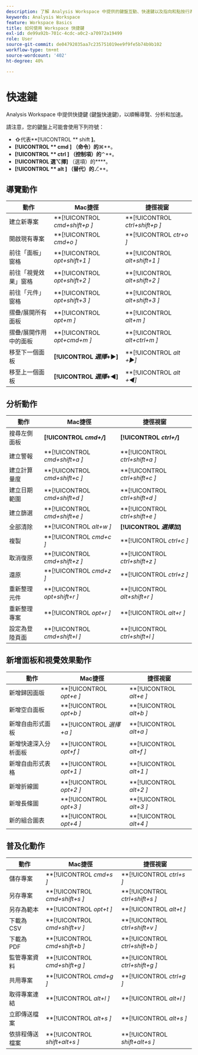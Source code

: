 ```yaml
---
description: 了解 Analysis Workspace 中提供的鍵盤互動、快速鍵以及指向和點按行為。
keywords: Analysis Workspace
feature: Workspace Basics
title: 如何使用 Workspace 快捷鍵
exl-id: de99a92b-701c-4cdc-a0c2-a70972a19499
role: User
source-git-commit: de04792035aa7c235751019ee9f9fe5b74b9b102
workflow-type: tm+mt
source-wordcount: '402'
ht-degree: 40%

---
```


# 快速鍵

Analysis Workspace 中提供快捷鍵 (鍵盤快速鍵)，以順暢導覽、分析和加速。

請注意，您的鍵盤上可能會使用下列符號：

- **⇧**&#x200B;代表&#x200B;**[!UICONTROL ** shift **]**。
- **[!UICONTROL ** cmd **]** （命令）的&#x200B;**⌘**。
- **[!UICONTROL ** ctrl **]** （控制項）的&#x200B;**⌃**。
- **[!UICONTROL **&#x200B;選⌥擇&#x200B;**]** （選項）的&#x200B;****。
- **[!UICONTROL ** alt **]** （替代）的&#x200B;**⎇**。

## 導覽動作

| 動作 | Mac捷徑 | 捷徑視窗 |
| --- | --- | --- | 
| 建立新專案 | **[!UICONTROL *cmd+shift+p *]** | **[!UICONTROL *ctrl+shift+p *]** |
| 開啟現有專案 | **[!UICONTROL *cmd+o *]** | **[!UICONTROL *ctr+o *]** |
| 前往「面板」窗格 | **[!UICONTROL *opt+shift+1 *]** | **[!UICONTROL *alt+shift+1 *]** |
| 前往「視覺效果」窗格 | **[!UICONTROL *opt+shift+2 *]** | **[!UICONTROL *alt+shift+2 *]** |
| 前往「元件」窗格 | **[!UICONTROL *opt+shift+3 *]** | **[!UICONTROL *alt+shift+3 *]** |
| 摺疊/展開所有面板 | **[!UICONTROL *opt+m *]** | **[!UICONTROL *alt+m *]** |
| 摺疊/展開作用中的面板 | **[!UICONTROL *opt+cmd+m *]** | **[!UICONTROL *alt+ctrl+m *]** |
| 移至下一個面板 | **[!UICONTROL *選擇&#x200B;*+▶︎]** | **[!UICONTROL *alt *+▶︎]** |
| 移至上一個面板 | **[!UICONTROL *選擇&#x200B;*+◀︎]** | **[!UICONTROL *alt *+◀︎]** |

## 分析動作

| 動作 | Mac捷徑 | 捷徑視窗 |
| --- | --- | --- | 
| 搜尋左側面板 | **[!UICONTROL *cmd+/*]** | **[!UICONTROL *ctrl+/*]** |
| 建立警報 | **[!UICONTROL *cmd+shift+a *]** | **[!UICONTROL *ctrl+shift+a *]** |
| 建立計算量度 | **[!UICONTROL *cmd+shift+c *]** | **[!UICONTROL *ctrl+shift+c *]** |
| 建立日期範圍 | **[!UICONTROL *cmd+shift+d *]** | **[!UICONTROL *ctrl+shift+d *]** |
| 建立篩選 | **[!UICONTROL *cmd+shift+e *]** | **[!UICONTROL *ctrl+shift+e *]** |
| 全部清除 | **[!UICONTROL *alt+w *]** | **[!UICONTROL *選擇加&#x200B;*]** |
| 複製 | **[!UICONTROL *cmd+c *]** | **[!UICONTROL *ctrl+c *]** |
| 取消復原 | **[!UICONTROL *cmd+shift+z *]** | **[!UICONTROL *ctrl+shift+z *]** |
| 還原 | **[!UICONTROL *cmd+z *]** | **[!UICONTROL *ctrl+z *]** |
| 重新整理元件 | **[!UICONTROL *opt+shift+r *]** | **[!UICONTROL *alt+shift+r *]** |
| 重新整理專案 | **[!UICONTROL *opt+r *]** | **[!UICONTROL *alt+r *]** |
| 設定為登陸頁面 | **[!UICONTROL *cmd+shift+l *]** | **[!UICONTROL *ctrl+shift+l *]** |

## 新增面板和視覺效果動作

| 動作 | Mac捷徑 | 捷徑視窗 |
| --- | --- | --- | 
| 新增歸因面版 | **[!UICONTROL *opt+e *]** | **[!UICONTROL *alt+e *]** |
| 新增空白面板 | **[!UICONTROL *opt+b *]** | **[!UICONTROL *alt+b *]** |
| 新增自由形式面板 | **[!UICONTROL *選擇+a *]** | **[!UICONTROL *alt+a *]** |
| 新增快速深入分析面板 | **[!UICONTROL *opt+f *]** | **[!UICONTROL *alt+f *]** |
| 新增自由形式表格 | **[!UICONTROL *opt+1 *]** | **[!UICONTROL *alt+1 *]** |
| 新增折線圖 | **[!UICONTROL *opt+2 *]** | **[!UICONTROL *alt+2 *]** |
| 新增長條圖 | **[!UICONTROL *opt+3 *]** | **[!UICONTROL *alt+3 *]** |
| 新的組合圖表 | **[!UICONTROL *opt+4 *]** | **[!UICONTROL *alt+4 *]** |

## 普及化動作

| 動作 | Mac捷徑 | 捷徑視窗 |
| --- | --- | --- | 
| 儲存專案 | **[!UICONTROL *cmd+s *]** | **[!UICONTROL *ctrl+s *]** |
| 另存專案 | **[!UICONTROL *cmd+shift+s *]** | **[!UICONTROL *ctrl+shift+s *]** |
| 另存為範本 | **[!UICONTROL *opt+t *]** | **[!UICONTROL *alt+t *]** |
| 下載為 CSV | **[!UICONTROL *cmd+shift+v *]** | **[!UICONTROL *ctrl+shift+v *]** |
| 下載為 PDF | **[!UICONTROL *cmd+shift+b *]** | **[!UICONTROL *ctrl+shift+b *]** |
| 監管專案資料 | **[!UICONTROL *cmd+shift+g *]** | **[!UICONTROL *ctrl+shift+g *]** |
| 共用專案 | **[!UICONTROL *cmd+g *]** | **[!UICONTROL *ctrl+g *]** |
| 取得專案連結 | **[!UICONTROL *alt+l *]** | **[!UICONTROL *alt+l *]** |
| 立即傳送檔案 | **[!UICONTROL *alt+s *]** | **[!UICONTROL *alt+s *]** |
| 依排程傳送檔案 | **[!UICONTROL *shift+alt+s *]** | **[!UICONTROL *shift+alt+s *]** |
